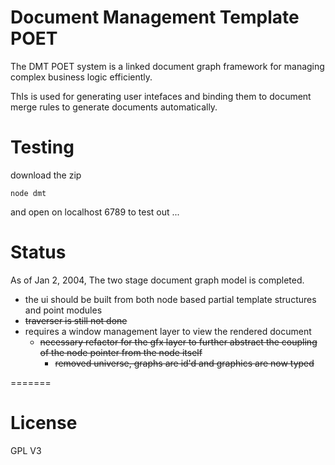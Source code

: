 Document Management Template POET
===

The DMT POET system is a linked document graph framework for managing complex business logic efficiently.  

ThIs is used for generating user intefaces and binding them to document merge rules to generate documents automatically.

Testing
===
download the zip
```
node dmt 
```
and open on localhost 6789 to test out ... 

Status
===

As of Jan 2, 2004, The two stage document graph model is completed.  

- the ui should be built from both node based partial template structures and point modules
- ~~traverser is still not done~~
- requires a window management layer to view the rendered document
  - ~~necessary refactor for the gfx layer to further abstract the coupling of the node pointer from the node itself~~
    - ~~removed universe, graphs are id'd and graphics are now typed~~

=======

>
License
===
GPL V3




